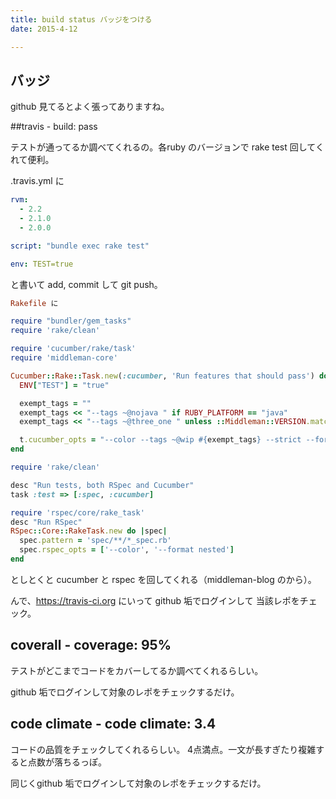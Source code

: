 ```yaml
---
title: build status バッジをつける
date: 2015-4-12

---
```


## バッジ
github 見てるとよく張ってありますね。

##travis - build: pass

テストが通ってるか調べてくれるの。各ruby のバージョンで rake test 回してくれて便利。

.travis.yml に

```yaml
rvm:
  - 2.2
  - 2.1.0
  - 2.0.0

script: "bundle exec rake test"

env: TEST=true
```

と書いて add, commit して git push。

```ruby
Rakefile に

require "bundler/gem_tasks"
require 'rake/clean'

require 'cucumber/rake/task'
require 'middleman-core'

Cucumber::Rake::Task.new(:cucumber, 'Run features that should pass') do |t|
  ENV["TEST"] = "true"

  exempt_tags = ""
  exempt_tags << "--tags ~@nojava " if RUBY_PLATFORM == "java"
  exempt_tags << "--tags ~@three_one " unless ::Middleman::VERSION.match(/^3\.1\./)

  t.cucumber_opts = "--color --tags ~@wip #{exempt_tags} --strict --format #{ENV['CUCUMBER_FORMAT'] || 'pretty'}"
end

require 'rake/clean'

desc "Run tests, both RSpec and Cucumber"
task :test => [:spec, :cucumber]

require 'rspec/core/rake_task'
desc "Run RSpec"
RSpec::Core::RakeTask.new do |spec|
  spec.pattern = 'spec/**/*_spec.rb'
  spec.rspec_opts = ['--color', '--format nested']
end
```

としとくと cucumber と rspec を回してくれる（middleman-blog のから）。

んで、https://travis-ci.org にいって github 垢でログインして 当該レポをチェック。


## coverall - coverage: 95%

テストがどこまでコードをカバーしてるか調べてくれるらしい。

github 垢でログインして対象のレポをチェックするだけ。

## code climate - code climate: 3.4

コードの品質をチェックしてくれるらしい。 4点満点。一文が長すぎたり複雑すると点数が落ちるっぽ。

同じくgithub 垢でログインして対象のレポをチェックするだけ。
